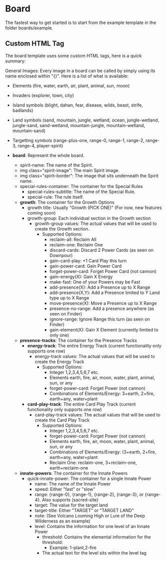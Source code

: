 # Board

The fastest way to get started is to start from the example template in the folder boards/example.

## Custom HTML Tag

The board template uses some custom HTML tags, here is a quick summary:

General Images: Every image in a board can be called by simply using its name enclosed within "{}". Here is a list of what is available:
- Elements (fire, water, earth, air, plant, animal, sun, moon)
- Invaders (explorer, town, city)
- Island symbols (blight, dahan, fear, disease, wilds, beast, strife, badlands)
- Land symbols (sand, mountain, jungle, wetland, ocean, jungle-wetland, jungle-sand, sand-wetland, mountain-jungle, mountain-wetland, mountain-sand)
- Targetting symbols (range-plus-one, range-0, range-1, range-2, range-3, range-4, player-spirit)


- **board**: Represent the whole board.
  - spirit-name: The name of the Spirit.
  - img class="spirit-image": The main Spirit image.
  - img class="spirit-border": The image that sits underneath the Spirit name.
  - special-rules-container: The container for the Special Rules
    - special-rules-subtitle: The name of the Special Rule.
    - special-rule: The rule itself.
  - **growth**: The container for the Growth Options
    - growth title: Usually "Growth (PICK ONE)" (For now, new features coming soon)
    - growth-group: Each individual section in the Growth section
      - growth-group values: The actual values that will be used to create the Growth section.
        - Supported Options:
          - reclaim-all: Reclaim All
          - reclaim-one: Reclaim One
          - discard-cards: Discard 2 Power Cards (as seen on Downpour)
          - gain-card-play: +1 Card Play this turn
          - gain-power-card: Gain Power Card
          - forget-power-card: Forget Power Card (not cannon)
          - gain-energy(X): Gain X Energy
          - make-fast: One of your Powers may be Fast
          - add-presence(X): Add a Presence up to X Range
          - add-presence(X,Y): Add a Presence limited to Y Land type up to X Range
          - move-presence(X): Move a Presence up to X Range
          - presence-no-range: Add a presence anywhere (as seen on Finder)
          - ignore-range: Ignore Range this turn (as seen on Finder)
          - gain-element(X): Gain X Element (currently limited to only one)
  - **presence-tracks**: The container for the Presence Tracks
    - **energy-track**: The entire Energy Track (current functionality only supports one row)
      - energy-track values: The actual values that will be used to create the Energy Track
        - Supported Options:
          - Integer 1,2,3,4,5,6,7 etc.
          - Elements earth, fire, air, moon, water, plant, animal, sun, or any
          - forget-power-card: Forget Power (not cannon)
          - Combinations of Elements/Energy: 3+earth, 2+fire, earth+any, water+plant
    - **card-play-track**: The entire Card Play Track (current functionality only supports one row)
      - card-play-track values: The actual values that will be used to create the Card Play Track
        - Supported Options:
          - Integer 1,2,3,4,5,6,7 etc.
          - forget-power-card: Forget Power (not cannon)
          - Elements earth, fire, air, moon, water, plant, animal, sun, or any
          - Combinations of Elements/Energy: (3+earth, 2+fire, earth+any, water+plant
          - Reclaim One: reclaim-one, 3+reclaim-one, earth+reclaim-one
  - **innate-powers**: The container for the Innate Powers
    - quick-innate-power: The container for a single Innate Power
      - name: The name of the Innate Power
      - speed: Either "fast" or "slow"
      - range: {range-0}, {range-1}, {range-2}, {range-3}, or {range-4}. Also supports (sacred-site}
      - target: The value for the target land
      - target-title: Either "TARGET" or "TARGET LAND"
      - note: (See Volcano Looming High or Lure of the Deep Wilderness as an example)
      - level: Contains the information for one level of an Innate Power
        - threshold: Contains the elemental information for the threshold:
          - Example: 1-plant,2-fire
        - The actual text for the level sits within the level tag